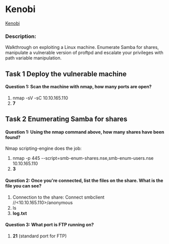 # Kenobi

[Kenobi](https://tryhackme.com/room/kenobi) 

### Description:
Walkthrough on exploiting a Linux machine. Enumerate Samba for shares, manipulate a vulnerable version of proftpd and escalate your privileges with path variable manipulation.

## Task 1 Deploy the vulnerable machine

#### Question 1: Scan the machine with nmap, how many ports are open?

 1) nmap -sV -sC 10.10.165.110  
 2) **7**

## Task 2 Enumerating Samba for shares

#### Question 1: Using the nmap command above, how many shares have been found?

Nmap scripting-engine does the job: 

 1) nmap -p 445 --script=smb-enum-shares.nse,smb-enum-users.nse 10.10.165.110
 2) **3**

#### Question 2: Once you're connected, list the files on the share. What is the file you can see?

 1) Connection to the share: Connect smbclient //<10.10.165.110>/anonymous
 2) ls
 3) **log.txt**

#### Question 3: What port is FTP running on?

 1) **21** (standard port for FTP)
 
 


